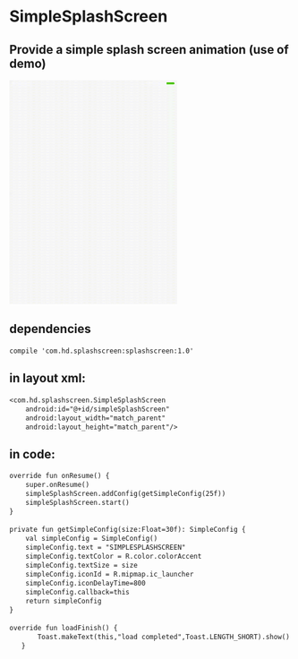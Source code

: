# SimpleSplashScreen

## Provide a simple splash screen animation (use of demo)

<img src="screen.gif" width="300px" height="400px"/>

## dependencies

```
compile 'com.hd.splashscreen:splashscreen:1.0'
```

## in layout xml:

```
<com.hd.splashscreen.SimpleSplashScreen
    android:id="@+id/simpleSplashScreen"
    android:layout_width="match_parent"
    android:layout_height="match_parent"/>
```

## in code:

```
override fun onResume() {
    super.onResume()
    simpleSplashScreen.addConfig(getSimpleConfig(25f))
    simpleSplashScreen.start()
}

private fun getSimpleConfig(size:Float=30f): SimpleConfig {
    val simpleConfig = SimpleConfig()
    simpleConfig.text = "SIMPLESPLASHSCREEN"
    simpleConfig.textColor = R.color.colorAccent
    simpleConfig.textSize = size
    simpleConfig.iconId = R.mipmap.ic_launcher
    simpleConfig.iconDelayTime=800
    simpleConfig.callback=this
    return simpleConfig
}

override fun loadFinish() {
       Toast.makeText(this,"load completed",Toast.LENGTH_SHORT).show()
   }
```
